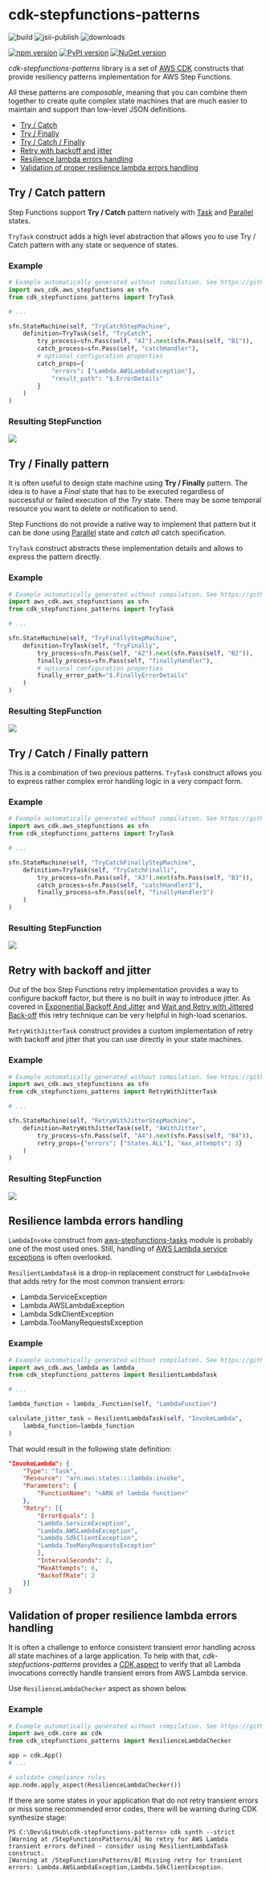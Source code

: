 # cdk-stepfunctions-patterns

![build](https://github.com/kolomied/cdk-stepfunctions-patterns/workflows/build/badge.svg)
![jsii-publish](https://github.com/kolomied/cdk-stepfunctions-patterns/workflows/jsii-publish/badge.svg)
![downloads](https://img.shields.io/npm/dt/cdk-stepfunctions-patterns)

[![npm version](https://badge.fury.io/js/cdk-stepfunctions-patterns.svg)](https://badge.fury.io/js/cdk-stepfunctions-patterns)
[![PyPI version](https://badge.fury.io/py/cdk-stepfunctions-patterns.svg)](https://badge.fury.io/py/cdk-stepfunctions-patterns)
[![NuGet version](https://badge.fury.io/nu/Talnakh.StepFunctions.Patterns.svg)](https://badge.fury.io/nu/Talnakh.StepFunctions.Patterns)

*cdk-stepfunctions-patterns* library is a set of [AWS CDK](https://aws.amazon.com/cdk/) constructs that provide
resiliency patterns implementation for AWS Step Functions.

All these patterns are *composable*, meaning that you can combine them together to create
quite complex state machines that are much easier to maintain and support than low-level
JSON definitions.

* [Try / Catch](#try--catch-pattern)
* [Try / Finally](#try--finally-pattern)
* [Try / Catch / Finally](#try--catch--finally-pattern)
* [Retry with backoff and jitter](#retry-with-backoff-and-jitter)
* [Resilience lambda errors handling](#resilience-lambda-errors-handling)
* [Validation of proper resilience lambda errors handling](#validation-of-proper-resilience-lambda-errors-handling)

## Try / Catch pattern

Step Functions support **Try / Catch** pattern natively with [Task](https://docs.aws.amazon.com/step-functions/latest/dg/amazon-states-language-task-state.html)
and [Parallel](https://docs.aws.amazon.com/step-functions/latest/dg/amazon-states-language-parallel-state.html) states.

`TryTask` construct adds a high level abstraction that allows you to use Try / Catch pattern with any state or sequence of states.

### Example

```python
# Example automatically generated without compilation. See https://github.com/aws/jsii/issues/826
import aws_cdk.aws_stepfunctions as sfn
from cdk_stepfunctions_patterns import TryTask

# ...

sfn.StateMachine(self, "TryCatchStepMachine",
    definition=TryTask(self, "TryCatch",
        try_process=sfn.Pass(self, "A1").next(sfn.Pass(self, "B1")),
        catch_process=sfn.Pass(self, "catchHandler"),
        # optional configuration properties
        catch_props={
            "errors": ["Lambda.AWSLambdaException"],
            "result_path": "$.ErrorDetails"
        }
    )
)
```

### Resulting StepFunction

![](doc/tryCatch.png)

## Try / Finally pattern

It is often useful to design state machine using **Try / Finally** pattern. The idea is to have a *Final* state that has to be
executed regardless of successful or failed execution of the *Try* state. There may be some temporal resource you want
to delete or notification to send.

Step Functions do not provide a native way to implement that pattern but it can be done using
[Parallel](https://docs.aws.amazon.com/step-functions/latest/dg/amazon-states-language-parallel-state.html) state and *catch all* catch
specification.

`TryTask` construct abstracts these implementation details and allows to express the pattern directly.

### Example

```python
# Example automatically generated without compilation. See https://github.com/aws/jsii/issues/826
import aws_cdk.aws_stepfunctions as sfn
from cdk_stepfunctions_patterns import TryTask

# ...

sfn.StateMachine(self, "TryFinallyStepMachine",
    definition=TryTask(self, "TryFinally",
        try_process=sfn.Pass(self, "A2").next(sfn.Pass(self, "B2")),
        finally_process=sfn.Pass(self, "finallyHandler"),
        # optional configuration properties
        finally_error_path="$.FinallyErrorDetails"
    )
)
```

### Resulting StepFunction

![](doc/tryFinally.png)

## Try / Catch / Finally pattern

This is a combination of two previous patterns. `TryTask` construct allows you to express rather complex
error handling logic in a very compact form.

### Example

```python
# Example automatically generated without compilation. See https://github.com/aws/jsii/issues/826
import aws_cdk.aws_stepfunctions as sfn
from cdk_stepfunctions_patterns import TryTask

# ...

sfn.StateMachine(self, "TryCatchFinallyStepMachine",
    definition=TryTask(self, "TryCatchFinalli",
        try_process=sfn.Pass(self, "A3").next(sfn.Pass(self, "B3")),
        catch_process=sfn.Pass(self, "catchHandler3"),
        finally_process=sfn.Pass(self, "finallyHandler3")
    )
)
```

### Resulting StepFunction

![](doc/tryCatchFinally.png)

## Retry with backoff and jitter

Out of the box Step Functions retry implementation provides a way to configure backoff factor,
but there is no built in way to introduce jitter. As covered in
[Exponential Backoff And Jitter](https://aws.amazon.com/blogs/architecture/exponential-backoff-and-jitter/)
and [Wait and Retry with Jittered Back-off](https://github.com/Polly-Contrib/Polly.Contrib.WaitAndRetry#wait-and-retry-with-jittered-back-off) this retry technique can be very helpful in high-load
scenarios.

`RetryWithJitterTask` construct provides a custom implementation of retry with backoff and
jitter that you can use directly in your state machines.

### Example

```python
# Example automatically generated without compilation. See https://github.com/aws/jsii/issues/826
import aws_cdk.aws_stepfunctions as sfn
from cdk_stepfunctions_patterns import RetryWithJitterTask

# ...

sfn.StateMachine(self, "RetryWithJitterStepMachine",
    definition=RetryWithJitterTask(self, "AWithJitter",
        try_process=sfn.Pass(self, "A4").next(sfn.Pass(self, "B4")),
        retry_props={"errors": ["States.ALL"], "max_attempts": 3}
    )
)
```

### Resulting StepFunction

![](doc/retryWithJitter.png)

## Resilience lambda errors handling

`LambdaInvoke` construct from [aws-stepfunctions-tasks](https://docs.aws.amazon.com/cdk/api/latest/docs/aws-stepfunctions-tasks-readme.html)
module is probably one of the most used ones. Still, handling of
[AWS Lambda service exceptions](https://docs.aws.amazon.com/step-functions/latest/dg/bp-lambda-serviceexception.html)
is often overlooked.

`ResilientLambdaTask` is a drop-in replacement construct for `LambdaInvoke` that adds retry for the most common
transient errors:

* Lambda.ServiceException
* Lambda.AWSLambdaException
* Lambda.SdkClientException
* Lambda.TooManyRequestsException

### Example

```python
# Example automatically generated without compilation. See https://github.com/aws/jsii/issues/826
import aws_cdk.aws_lambda as lambda_
from cdk_stepfunctions_patterns import ResilientLambdaTask

# ...

lambda_function = lambda_.Function(self, "LambdaFunction")

calculate_jitter_task = ResilientLambdaTask(self, "InvokeLambda",
    lambda_function=lambda_function
)
```

That would result in the following state definition:

```json
"InvokeLambda": {
    "Type": "Task",
    "Resource": "arn:aws:states:::lambda:invoke",
    "Parameters": {
        "FunctionName": "<ARN of lambda function>"
    },
    "Retry": [{
        "ErrorEquals": [
        "Lambda.ServiceException",
        "Lambda.AWSLambdaException",
        "Lambda.SdkClientException",
        "Lambda.TooManyRequestsException"
        ],
        "IntervalSeconds": 2,
        "MaxAttempts": 6,
        "BackoffRate": 2
    }]
}
```

## Validation of proper resilience lambda errors handling

It is often a challenge to enforce consistent transient error handling across all state machines of a large
application. To help with that, *cdk-stepfuctions-patterns* provides a [CDK aspect](https://docs.aws.amazon.com/cdk/latest/guide/aspects.html)
to verify that all Lambda invocations correctly handle transient errors from AWS Lambda service.

Use `ResilienceLambdaChecker` aspect as shown below.

### Example

```python
# Example automatically generated without compilation. See https://github.com/aws/jsii/issues/826
import aws_cdk.core as cdk
from cdk_stepfunctions_patterns import ResilienceLambdaChecker

app = cdk.App()
# ...

# validate compliance rules
app.node.apply_aspect(ResilienceLambdaChecker())
```

If there are some states in your application that do not retry transient errors or miss some recommended
error codes, there will be warning during CDK synthesize stage:

```
PS C:\Dev\GitHub\cdk-stepfunctions-patterns> cdk synth --strict
[Warning at /StepFunctionsPatterns/A] No retry for AWS Lambda transient errors defined - consider using ResilientLambdaTask construct.
[Warning at /StepFunctionsPatterns/B] Missing retry for transient errors: Lambda.AWSLambdaException,Lambda.SdkClientException.
```
